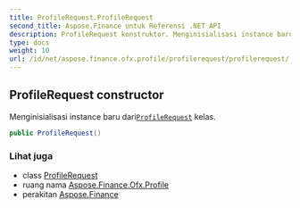 ```yaml
---
title: ProfileRequest.ProfileRequest
second_title: Aspose.Finance untuk Referensi .NET API
description: ProfileRequest konstruktor. Menginisialisasi instance baru dariProfileRequest kelas.
type: docs
weight: 10
url: /id/net/aspose.finance.ofx.profile/profilerequest/profilerequest/
---
```

## ProfileRequest constructor

Menginisialisasi instance baru dari[`ProfileRequest`](../) kelas.

```csharp
public ProfileRequest()
```

### Lihat juga

* class [ProfileRequest](../)
* ruang nama [Aspose.Finance.Ofx.Profile](../../profilerequest/)
* perakitan [Aspose.Finance](../../../)


